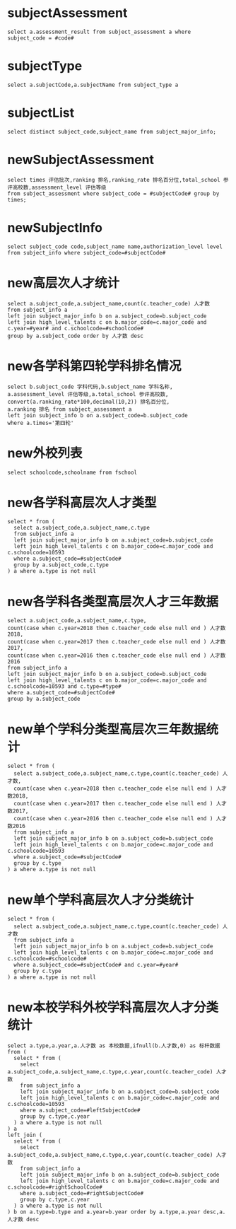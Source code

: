 subjectAssessment
===
    select a.assessment_result from subject_assessment a where subject_code = #code#

subjectType
===
    select a.subjectCode,a.subjectName from subject_type a

subjectList
===
    select distinct subject_code,subject_name from subject_major_info;

newSubjectAssessment
===
    select times 评估批次,ranking 排名,ranking_rate 排名百分位,total_school 参评高校数,assessment_level 评估等级
    from subject_assessment where subject_code = #subjectCode# group by times;

newSubjectInfo
===
    select subject_code code,subject_name name,authorization_level level from subject_info where subject_code=#subjectCode#

new高层次人才统计
===
    select a.subject_code,a.subject_name,count(c.teacher_code) 人才数
    from subject_info a
    left join subject_major_info b on a.subject_code=b.subject_code
    left join high_level_talents c on b.major_code=c.major_code and c.year=#year# and c.schoolcode=#schoolcode#
    group by a.subject_code order by 人才数 desc

new各学科第四轮学科排名情况
===
    select b.subject_code 学科代码,b.subject_name 学科名称,
    a.assessment_level 评估等级,a.total_school 参评高校数,
    convert(a.ranking_rate*100,decimal(10,2)) 排名百分位,
    a.ranking 排名 from subject_assessment a
    left join subject_info b on a.subject_code=b.subject_code
    where a.times='第四轮'

new外校列表
===
    select schoolcode,schoolname from fschool

new各学科高层次人才类型
===
    select * from (
      select a.subject_code,a.subject_name,c.type
      from subject_info a
      left join subject_major_info b on a.subject_code=b.subject_code
      left join high_level_talents c on b.major_code=c.major_code and c.schoolcode=10593
      where a.subject_code=#subjectCode#
      group by a.subject_code,c.type
    ) a where a.type is not null
    
new各学科各类型高层次人才三年数据
===
    select a.subject_code,a.subject_name,c.type,
    count(case when c.year=2018 then c.teacher_code else null end ) 人才数2018,
    count(case when c.year=2017 then c.teacher_code else null end ) 人才数2017,
    count(case when c.year=2016 then c.teacher_code else null end ) 人才数2016
    from subject_info a
    left join subject_major_info b on a.subject_code=b.subject_code
    left join high_level_talents c on b.major_code=c.major_code and c.schoolcode=10593 and c.type=#type#
    where a.subject_code=#subjectCode#
    group by a.subject_code

new单个学科分类型高层次三年数据统计
===
    select * from (
      select a.subject_code,a.subject_name,c.type,count(c.teacher_code) 人才数,
      count(case when c.year=2018 then c.teacher_code else null end ) 人才数2018,
      count(case when c.year=2017 then c.teacher_code else null end ) 人才数2017,
      count(case when c.year=2016 then c.teacher_code else null end ) 人才数2016
      from subject_info a
      left join subject_major_info b on a.subject_code=b.subject_code
      left join high_level_talents c on b.major_code=c.major_code and c.schoolcode=10593
      where a.subject_code=#subjectCode#
      group by c.type
    ) a where a.type is not null

new单个学科高层次人才分类统计
===
    select * from (
      select a.subject_code,a.subject_name,c.type,count(c.teacher_code) 人才数
      from subject_info a
      left join subject_major_info b on a.subject_code=b.subject_code
      left join high_level_talents c on b.major_code=c.major_code and c.schoolcode=#schoolcode#
      where a.subject_code=#subjectCode# and c.year=#year#
      group by c.type
    ) a where a.type is not null

new本校学科外校学科高层次人才分类统计
===
    select a.type,a.year,a.人才数 as 本校数据,ifnull(b.人才数,0) as 标杆数据 from (
      select * from (
        select a.subject_code,a.subject_name,c.type,c.year,count(c.teacher_code) 人才数
        from subject_info a
        left join subject_major_info b on a.subject_code=b.subject_code
        left join high_level_talents c on b.major_code=c.major_code and c.schoolcode=10593
        where a.subject_code=#leftSubjectCode#
        group by c.type,c.year
      ) a where a.type is not null
    ) a
    left join (
      select * from (
        select a.subject_code,a.subject_name,c.type,c.year,count(c.teacher_code) 人才数
        from subject_info a
        left join subject_major_info b on a.subject_code=b.subject_code
        left join high_level_talents c on b.major_code=c.major_code and c.schoolcode=#rightSchoolCode#
        where a.subject_code=#rightSubjectCode#
        group by c.type,c.year
      ) a where a.type is not null
    ) b on a.type=b.type and a.year=b.year order by a.type,a.year desc,a.人才数 desc
